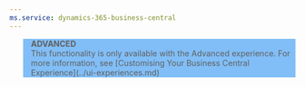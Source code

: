```yaml
---
ms.service: dynamics-365-business-central
---
```

<blockquote STYLE="background: #81BEF7;border-left:None"><b>ADVANCED</b><br />This functionality is only available with the Advanced experience. For more information, see [Customising Your Business Central Experience](../ui-experiences.md) </blockquote>
